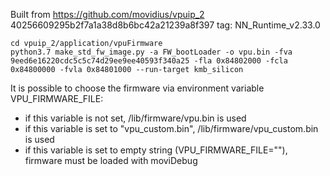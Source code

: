 Built from https://github.com/movidius/vpuip_2 40256609295b2f7a1a38d8b6bc42a21239a8f397 tag: NN_Runtime_v2.33.0

```
cd vpuip_2/application/vpuFirmware
python3.7 make_std_fw_image.py -a FW_bootLoader -o vpu.bin -fva 9eed6e16220cdc5c5c74d29ee9ee40593f340a25 -fla 0x84802000 -fcla 0x84800000 -fvla 0x84801000 --run-target kmb_silicon
```

It is possible to choose the firmware via environment variable VPU_FIRMWARE_FILE:
* if this variable is not set, /lib/firmware/vpu.bin is used
* if this variable is set to "vpu_custom.bin", /lib/firmware/vpu_custom.bin is used
* if this variable is set to empty string (VPU_FIRMWARE_FILE=""), firmware must be loaded with moviDebug
